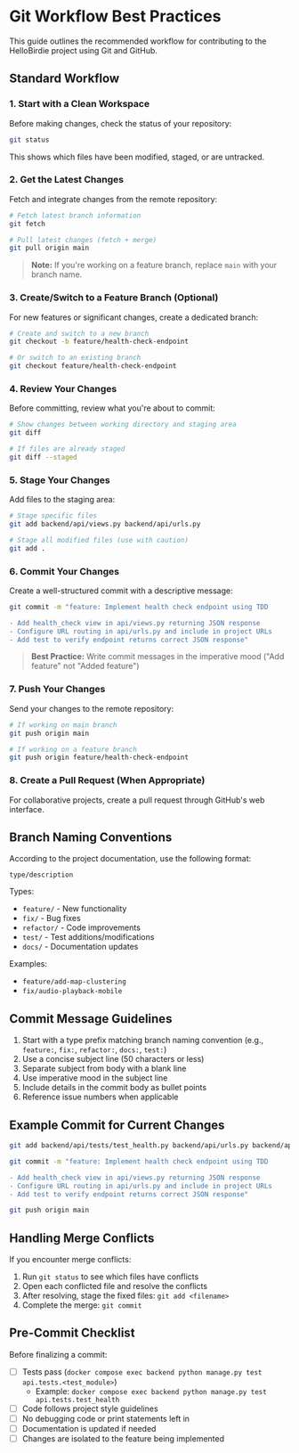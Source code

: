 # Git Workflow Best Practices

This guide outlines the recommended workflow for contributing to the HelloBirdie project using Git and GitHub.

## Standard Workflow

### 1. Start with a Clean Workspace

Before making changes, check the status of your repository:

```bash
git status
```

This shows which files have been modified, staged, or are untracked.

### 2. Get the Latest Changes

Fetch and integrate changes from the remote repository:

```bash
# Fetch latest branch information
git fetch

# Pull latest changes (fetch + merge)
git pull origin main
```

> **Note:** If you're working on a feature branch, replace `main` with your branch name.

### 3. Create/Switch to a Feature Branch (Optional)

For new features or significant changes, create a dedicated branch:

```bash
# Create and switch to a new branch
git checkout -b feature/health-check-endpoint

# Or switch to an existing branch
git checkout feature/health-check-endpoint
```

### 4. Review Your Changes

Before committing, review what you're about to commit:

```bash
# Show changes between working directory and staging area
git diff

# If files are already staged
git diff --staged
```

### 5. Stage Your Changes

Add files to the staging area:

```bash
# Stage specific files
git add backend/api/views.py backend/api/urls.py

# Stage all modified files (use with caution)
git add .
```

### 6. Commit Your Changes

Create a well-structured commit with a descriptive message:

```bash
git commit -m "feature: Implement health check endpoint using TDD

- Add health_check view in api/views.py returning JSON response
- Configure URL routing in api/urls.py and include in project URLs
- Add test to verify endpoint returns correct JSON response"
```

> **Best Practice:** Write commit messages in the imperative mood ("Add feature" not "Added feature")

### 7. Push Your Changes

Send your changes to the remote repository:

```bash
# If working on main branch
git push origin main

# If working on a feature branch
git push origin feature/health-check-endpoint
```

### 8. Create a Pull Request (When Appropriate)

For collaborative projects, create a pull request through GitHub's web interface.

## Branch Naming Conventions

According to the project documentation, use the following format:

```
type/description
```

Types:

- `feature/` - New functionality
- `fix/` - Bug fixes
- `refactor/` - Code improvements
- `test/` - Test additions/modifications
- `docs/` - Documentation updates

Examples:

- `feature/add-map-clustering`
- `fix/audio-playback-mobile`

## Commit Message Guidelines

1. Start with a type prefix matching branch naming convention (e.g., `feature:`, `fix:`, `refactor:`, `docs:`, `test:`) 
2. Use a concise subject line (50 characters or less)
3. Separate subject from body with a blank line
4. Use imperative mood in the subject line
5. Include details in the commit body as bullet points
6. Reference issue numbers when applicable

## Example Commit for Current Changes

```bash
git add backend/api/tests/test_health.py backend/api/urls.py backend/api/views.py backend/hellobirdie/urls.py

git commit -m "feature: Implement health check endpoint using TDD

- Add health_check view in api/views.py returning JSON response
- Configure URL routing in api/urls.py and include in project URLs
- Add test to verify endpoint returns correct JSON response"

git push origin main
```

## Handling Merge Conflicts

If you encounter merge conflicts:

1. Run `git status` to see which files have conflicts
2. Open each conflicted file and resolve the conflicts
3. After resolving, stage the fixed files: `git add <filename>`
4. Complete the merge: `git commit`

## Pre-Commit Checklist

Before finalizing a commit:

- [ ] Tests pass (`docker compose exec backend python manage.py test api.tests.<test_module>`)
  - Example: `docker compose exec backend python manage.py test api.tests.test_health`
- [ ] Code follows project style guidelines
- [ ] No debugging code or print statements left in
- [ ] Documentation is updated if needed
- [ ] Changes are isolated to the feature being implemented
